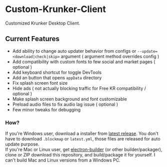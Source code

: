 # Custom-Krunker-Client
Customized Krunker Desktop Client.

## Current Features
- Add ability to change auto updater behavior from configs or `--update=<download|check|skip>` argument ( argument method overrides config )
- Add compatibility with custom fonts to few social and market pages ( optional )
- Add keyboard shortcut for toggle DevTools
- Add an button that opens `appData` directory
- Fix splash screen font size
- Hide ads ( not actually blocking traffic for Free KR compatibility / optional )
- Make splash screen background and font customizable
- Preload audio files to fix audio lag issue ( optional )
- Few minor tweaks for debugging

### How?
If you're Windows user, download a installer from [latest release](https://github.com/Mixaz017/Custom-Krunker-Client/releases/latest). You don't have to download `.blockmap` or `latest.yml`, those files are released for auto update purpose.  
If you're Mac or Linux user, get [electron-builder](https://www.electron.build/) (or other builder/packager), clone or ZIP download this repository, and build/package it for yourself. I can't build Mac and Linux versions from a Windows PC.
